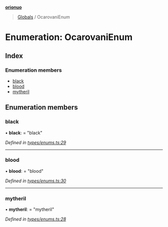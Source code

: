 **[orionuo](../README.md)**

> [Globals](../globals.md) / OcarovaniEnum

# Enumeration: OcarovaniEnum

## Index

### Enumeration members

* [black](ocarovanienum.md#black)
* [blood](ocarovanienum.md#blood)
* [mytheril](ocarovanienum.md#mytheril)

## Enumeration members

### black

•  **black**:  = "black"

*Defined in [types/enums.ts:29](https://github.com/msviha/orionuo/blob/1e2926d/src/types/enums.ts#L29)*

___

### blood

•  **blood**:  = "blood"

*Defined in [types/enums.ts:30](https://github.com/msviha/orionuo/blob/1e2926d/src/types/enums.ts#L30)*

___

### mytheril

•  **mytheril**:  = "mytheril"

*Defined in [types/enums.ts:28](https://github.com/msviha/orionuo/blob/1e2926d/src/types/enums.ts#L28)*
